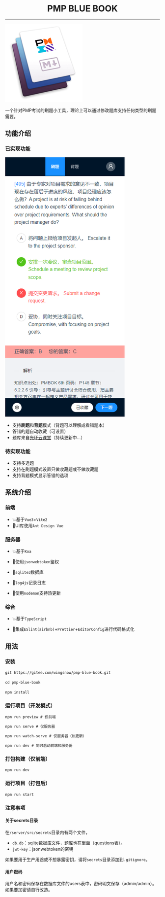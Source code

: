 <h1 align="center">PMP BLUE BOOK</h1>

---

<img src='./src/assets/logo.png' width='50%'>

一个针对PMP考试的刷题小工具，理论上可以通过修改题库支持任何类型的刷题需要。

## 功能介绍

### 已实现功能

![](./assets/pic.png)

- 支持**刷题**和**背题**模式（背题可以理解成看错题本）
- 答错的题自动收藏（可设置）
- 题库来自[光环云课堂](https://yun.aura.cn/)（持续更新中...）

### 待实现功能

- 支持多选题
- 支持在刷题模式设置只做收藏题或不做收藏题
- 支持背题模式显示答错的选项

## 系统介绍

### 前端

- 💥基于`Vue3`+`Vite2`
- 🗿UI库使用`Ant Design Vue`

### 服务器

- 💥基于`Koa`
- 🔑使用`jsonwebtoken`鉴权
- 💾`sqlite3`数据库

- 📑`log4js`记录日志
- 🔄使用`nodemon`支持热更新

### 综合

- 💥基于`TypeScript`

- 📐集成`ESlint(airbnb)`+`Prettier`+`EditorConfig`进行代码格式化

## 用法

### 安装

```
git https://gitee.com/wingsnow/pmp-blue-book.git

cd pmp-blue-book

npm install
```

### 运行项目（开发模式）

```
npm run preview # 仅前端
```

```
npm run serve # 仅服务器
```

```
npm run watch-serve # 仅服务器（热更新）
```

```
npm run dev # 同时启动前端和服务器
```

### 打包构建（仅前端）

```
npm run dev
```

### 运行项目（打包后）

```
npm run start
```

### 注意事项

#### 关于secrets目录

在`/server/src/secrets`目录内有两个文件，

- `db.db`：sqlite数据库文件，题库也在里面（questions表）。
- `jwt-key`：jsonwebtoken的密钥

如果要用于生产用途或不想暴露密钥，请将`secrets`目录添加到`.gitignore`。

#### 用户密码

用户名和密码保存在数据库文件的users表中，密码明文保存（admin/admin）。如果要加密请自行改造。
